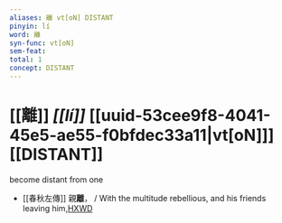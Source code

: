 ```yaml
---
aliases: 離 vt[oN] DISTANT
pinyin: lí
word: 離
syn-func: vt[oN]
sem-feat: 
total: 1
concept: DISTANT 
---
```

# [[離]] *[[lí]]*  [[uuid-53cee9f8-4041-45e5-ae55-f0bfdec33a11|vt[oN]]] [[DISTANT]]
become distant from one
 - [[春秋左傳]] 親**離**， / With the multitude rebellious, and his friends leaving him,[HXWD](https://hxwd.org/textview.html?location=KR1e0001_tls_001-83a.14)